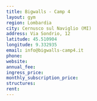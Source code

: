 ```yaml
---
title: Bigwalls - Camp 4
layout: gym
region: Lombardia
city: Cernusco sul Naviglio (MI)
address: Via Sondrio, 12
latitude: 45.510904
longitude: 9.332935
email: info@bigwalls-camp4.it
phone: 
website: 
annual_fee: 
ingress_price: 
monthly_subscription_price: 
structures: 
rent: 
---
```


